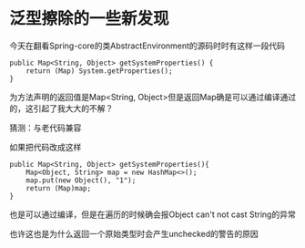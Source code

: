 # 泛型擦除的一些新发现

今天在翻看Spring-core的类AbstractEnvironment的源码时时有这样一段代码

```
public Map<String, Object> getSystemProperties() {
    return (Map) System.getProperties();
}
```

为方法声明的返回值是Map&lt;String, Object&gt;但是返回Map确是可以通过编译通过的，这引起了我大大的不解？

猜测：与老代码兼容



如果把代码改成这样

```
public Map<String, Object> getSystemProperties(){
    Map<Object, String> map = new HashMap<>();
    map.put(new Object(), "1");
    return (Map)map;
}
```

也是可以通过编译，但是在遍历的时候确会报Object can't not cast String的异常

也许这也是为什么返回一个原始类型时会产生unchecked的警告的原因

